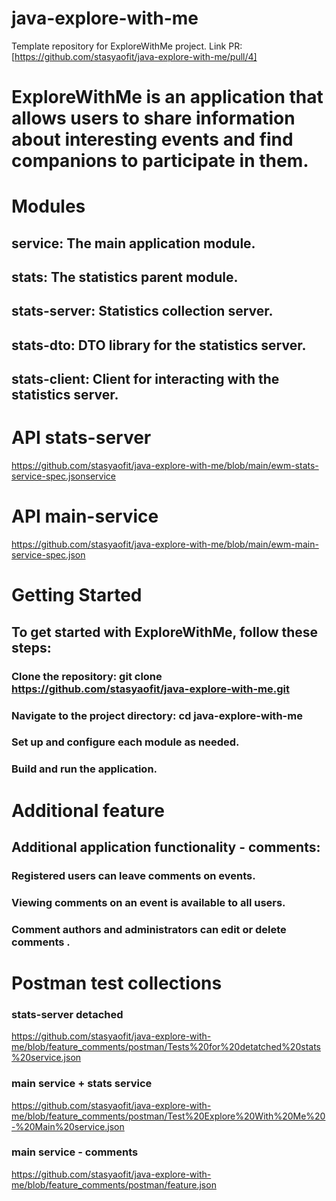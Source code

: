 # java-explore-with-me
Template repository for ExploreWithMe project.
Link PR: [https://github.com/stasyaofit/java-explore-with-me/pull/4]
# ExploreWithMe is an application that allows users to share information about interesting events and find companions to participate in them.
# Modules
## service: The main application module.
## stats: The statistics parent module.
## stats-server: Statistics collection server.
## stats-dto: DTO library for the statistics server.
## stats-client: Client for interacting with the statistics server.
# API stats-server
https://github.com/stasyaofit/java-explore-with-me/blob/main/ewm-stats-service-spec.jsonservice

# API main-service
https://github.com/stasyaofit/java-explore-with-me/blob/main/ewm-main-service-spec.json

# Getting Started
## To get started with ExploreWithMe, follow these steps:

### Clone the repository: git clone https://github.com/stasyaofit/java-explore-with-me.git
### Navigate to the project directory: cd java-explore-with-me
### Set up and configure each module as needed. 
### Build and run the application.
# Additional feature
## Additional application functionality - comments:

### Registered users can leave comments on events.
### Viewing comments on an event is available to all users.
### Comment authors and administrators can edit or delete comments .
# Postman test collections
### stats-server detached
https://github.com/stasyaofit/java-explore-with-me/blob/feature_comments/postman/Tests%20for%20detatched%20stats%20service.json
### main service + stats service
https://github.com/stasyaofit/java-explore-with-me/blob/feature_comments/postman/Test%20Explore%20With%20Me%20-%20Main%20service.json
### main service - comments
https://github.com/stasyaofit/java-explore-with-me/blob/feature_comments/postman/feature.json